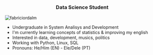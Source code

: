 

<h3 align="center">Data Science Student</h3> 
<p align="left"> <img src="https://komarev.com/ghpvc/?username=fabriciordalm" alt="fabriciordalm" /> </p>

- Undergraduate in System Analisys and Development
- I'm currently learning concepts of statistics & improving my english
- Interested in data, development, musics, politics
- Working with Python, Linux, SQL
- Pronouns: He/Him (EN) - Ele/Dele (PT)
<!-- - 📝 I regulary write articles on [medium.com/@fabriciordalm](https://medium.com/@fabriciordalm) 
- 📫 My email: [fabriciordalm@gmail.com](mailto:fabriciordalm@gmail.com) -->


